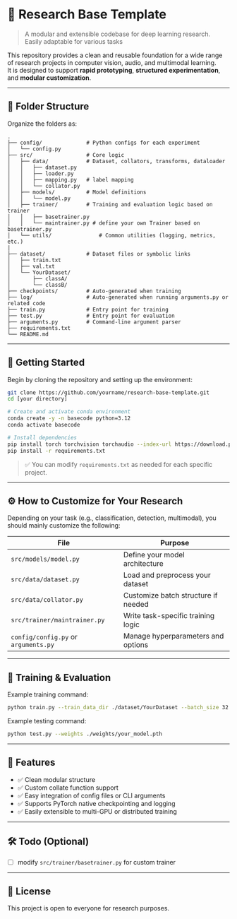 # 🧠 Research Base Template

> A modular and extensible codebase for deep learning research.  
> Easily adaptable for various tasks

This repository provides a clean and reusable foundation for a wide range of research projects in computer vision, audio, and multimodal learning.  
It is designed to support **rapid prototyping**, **structured experimentation**, and **modular customization**.

---

## 📁 Folder Structure

Organize the folders as:

```
.
├── config/              # Python configs for each experiment
│   └── config.py
├── src/                 # Core logic
│   ├── data/            # Dataset, collators, transforms, dataloader
│   │   ├── dataset.py
│   │   ├── loader.py
│   │   ├── mapping.py   # label mapping
│   │   └── collator.py
│   ├── models/          # Model definitions 
│   │   └── model.py
│   ├── trainer/         # Training and evaluation logic based on trainer
│   │   ├── basetrainer.py
│   │   └── maintrainer.py # define your own Trainer based on basetrainer.py
│   └── utils/               # Common utilities (logging, metrics, etc.)
|
├── dataset/             # Dataset files or symbolic links
│   ├── train.txt
│   ├── val.txt
│   └── YourDataset/
│       ├── classA/
│       └── classB/
├── checkpoints/         # Auto-generated when training
├── log/                 # Auto-generated when running arguments.py or related code
├── train.py             # Entry point for training
├── test.py              # Entry point for evaluation
├── arguments.py         # Command-line argument parser
├── requirements.txt
└── README.md
```

---

## 🚀 Getting Started

Begin by cloning the repository and setting up the environment:

```bash
git clone https://github.com/yourname/research-base-template.git
cd [your directory]

# Create and activate conda environment
conda create -y -n basecode python=3.12
conda activate basecode

# Install dependencies
pip install torch torchvision torchaudio --index-url https://download.pytorch.org/whl/cpu
pip install -r requirements.txt
```

> ✅ You can modify `requirements.txt` as needed for each specific project.

---

## ⚙️ How to Customize for Your Research

Depending on your task (e.g., classification, detection, multimodal), you should mainly customize the following:

| File                        | Purpose                                  |
|----------------------------|------------------------------------------|
| `src/models/model.py`      | Define your model architecture           |
| `src/data/dataset.py`      | Load and preprocess your dataset         |
| `src/data/collator.py`     | Customize batch structure if needed      |
| `src/trainer/maintrainer.py` | Write task-specific training logic     |
| `config/config.py` or `arguments.py` | Manage hyperparameters and options |

---

## 🏁 Training & Evaluation

Example training command:

```bash
python train.py --train_data_dir ./dataset/YourDataset --batch_size 32 --epochs 100
```

Example testing command:

```bash
python test.py --weights ./weights/your_model.pth
```

---

## 📌 Features

- ✅ Clean modular structure
- ✅ Custom collate function support
- ✅ Easy integration of config files or CLI arguments
- ✅ Supports PyTorch native checkpointing and logging
- ✅ Easily extensible to multi-GPU or distributed training

---

## 🛠️ Todo (Optional)

- [ ] modify `src/trainer/basetrainer.py` for custom trainer

---

## 📄 License

This project is open to everyone for research purposes.
